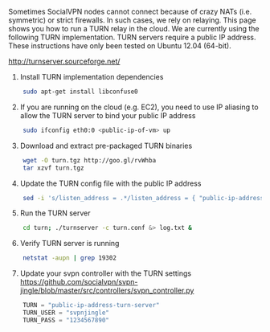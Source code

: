 Sometimes SocialVPN nodes cannot connect because of crazy NATs (i.e. symmetric) or strict firewalls. In such cases, we rely on relaying. This page shows you how to run a TURN relay in the cloud. We are currently using the following TURN implementation. TURN servers require a public IP address. These instructions have only been tested on Ubuntu 12.04 (64-bit).

http://turnserver.sourceforge.net/

1. Install TURN implementation dependencies
```bash
    sudo apt-get install libconfuse0
```
2. If you are running on the cloud (e.g. EC2), you need to use IP aliasing to allow the TURN server to bind your public IP address
```bash
    sudo ifconfig eth0:0 <public-ip-of-vm> up
```
3. Download and extract pre-packaged TURN binaries
```bash
    wget -O turn.tgz http://goo.gl/rvWhba
    tar xzvf turn.tgz
```
4. Update the TURN config file with the public IP address
```bash
    sed -i 's/listen_address = .*/listen_address = { "public-ip-address" }/g' turn/turn.conf
```
5. Run the TURN server
```bash
    cd turn; ./turnserver -c turn.conf &> log.txt &
```
6. Verify TURN server is running
```bash
    netstat -aupn | grep 19302
```
7. Update your svpn controller with the TURN settings https://github.com/socialvpn/svpn-jingle/blob/master/src/controllers/svpn_controller.py
```python
    TURN = "public-ip-address-turn-server"
    TURN_USER = "svpnjingle"
    TURN_PASS = "1234567890"
```